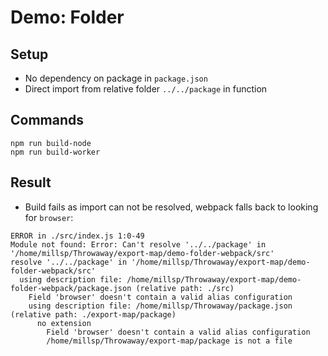 # Demo: Folder

## Setup

- No dependency on package in `package.json`
- Direct import from relative folder `../../package` in function

## Commands
```
npm run build-node
npm run build-worker
```

## Result

- Build fails as import can not be resolved, webpack falls back to looking for `browser`:
```
ERROR in ./src/index.js 1:0-49
Module not found: Error: Can't resolve '../../package' in '/home/millsp/Throwaway/export-map/demo-folder-webpack/src'
resolve '../../package' in '/home/millsp/Throwaway/export-map/demo-folder-webpack/src'
  using description file: /home/millsp/Throwaway/export-map/demo-folder-webpack/package.json (relative path: ./src)
    Field 'browser' doesn't contain a valid alias configuration
    using description file: /home/millsp/Throwaway/package.json (relative path: ./export-map/package)
      no extension
        Field 'browser' doesn't contain a valid alias configuration
        /home/millsp/Throwaway/export-map/package is not a file
```
